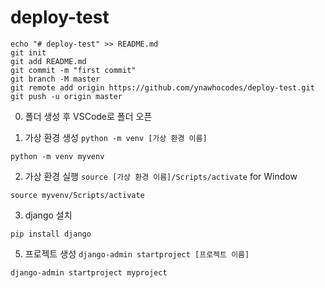 # deploy-test


```
echo "# deploy-test" >> README.md
git init
git add README.md
git commit -m "first commit"
git branch -M master
git remote add origin https://github.com/ynawhocodes/deploy-test.git
git push -u origin master
```

0. 폴더 생성 후 VSCode로 폴더 오픈

1. 가상 환경 생성
`python -m venv [가상 환경 이름]`
```
python -m venv myvenv
```

2. 가상 환경 실행 `source [가상 환경 이름]/Scripts/activate`
for Window
```
source myvenv/Scripts/activate
```

3. django 설치
```
pip install django
```

5. 프로젝트 생성 `django-admin startproject [프로젝트 이름]`
```
django-admin startproject myproject
```
